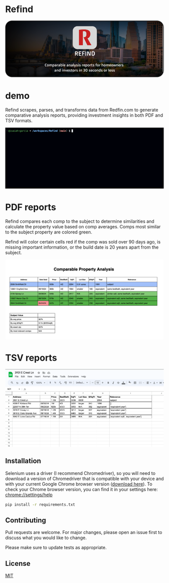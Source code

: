# Refind

<img src="refind-logo.png" alt="Refind logo" width="800"/>

# demo
Refind scrapes, parses, and transforms data from Redfin.com to generate comparative analysis reports, providing investment insights in both PDF and TSV formats.

![REfind Demo](https://github.com/isaiah-garcia/REfind/blob/main/refind-demo.gif)

# PDF reports 
Refind compares each comp to the subject to determine similarities and calculate the property value based on comp averages. Comps most similar to the subject property are colored green. 

Refind will color certain cells red if the comp was sold over 90 days ago, is missing important information, or the build date is 20 years apart from the subject.

<img src="REfind%20PDF%20sample.png" alt="Refind sample PDF" width="700"/>


# TSV reports

<img src="REfind%20tsv%20spreadsheet.png" alt="Refind sample spreadsheet" width="700"/>

## Installation

Selenium uses a driver (I recommend Chromedriver), so you will need to download a version of Chromedriver that is compatible with your device and with your current Google Chrome browser version ([download here](https://googlechromelabs.github.io/chrome-for-testing/#stable)). To check your Chrome browser version, you can find it in your settings here: [chrome://settings/help](chrome://settings/help)

```bash
pip install -r requirements.txt
```

## Contributing

Pull requests are welcome. For major changes, please open an issue first
to discuss what you would like to change.

Please make sure to update tests as appropriate.

## License

[MIT](https://choosealicense.com/licenses/mit/)
